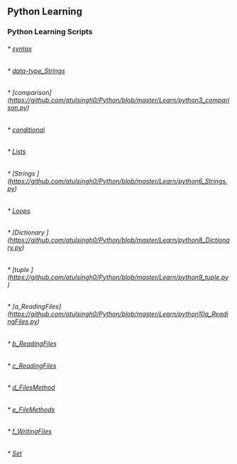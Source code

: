 ## Python Learning
### Python Learning Scripts

###### *	[syntax](https://github.com/atulsingh0/Python/blob/master/Learn/python1_syntax.py)
###### *	[data-type_Strings](https://github.com/atulsingh0/Python/blob/master/Learn/python2_data-type_Strings.py)
###### *	[comparison] (https://github.com/atulsingh0/Python/blob/master/Learn/python3_comparison.py)
###### *	[conditional](https://github.com/atulsingh0/Python/blob/master/Learn/python4_conditional.py)
###### *	[Lists ](https://github.com/atulsingh0/Python/blob/master/Learn/python5_Lists.py)
###### *	[Strings ]	(https://github.com/atulsingh0/Python/blob/master/Learn/python6_Strings.py)
###### *	[Loops ](https://github.com/atulsingh0/Python/blob/master/Learn/python7_Loops.py)
###### *	[Dictionary ] (https://github.com/atulsingh0/Python/blob/master/Learn/python8_Dictionary.py)
###### *	[tuple ] (https://github.com/atulsingh0/Python/blob/master/Learn/python9_tuple.py)
###### *	[a_ReadingFiles] (https://github.com/atulsingh0/Python/blob/master/Learn/python10a_ReadingFiles.py)
###### *	[b_ReadingFiles](https://github.com/atulsingh0/Python/blob/master/Learn/python10b_ReadingFiles.py)
###### *	[c_ReadingFiles](https://github.com/atulsingh0/Python/blob/master/Learn/python10c_ReadingFiles.py)
###### *	[d_FilesMethod ](https://github.com/atulsingh0/Python/blob/master/Learn/python10d_FilesMethod.py)
###### *	[e_FileMethods ](https://github.com/atulsingh0/Python/blob/master/Learn/python10e_FileMethods.py)
###### *	[f_WritingFiles](https://github.com/atulsingh0/Python/blob/master/Learn/python10f_WritingFiles.py)
###### *	[Set](https://github.com/atulsingh0/Python/blob/master/Learn/python11_Set.py)
###### 	
######	
###### 	
###### 	
###### 	
